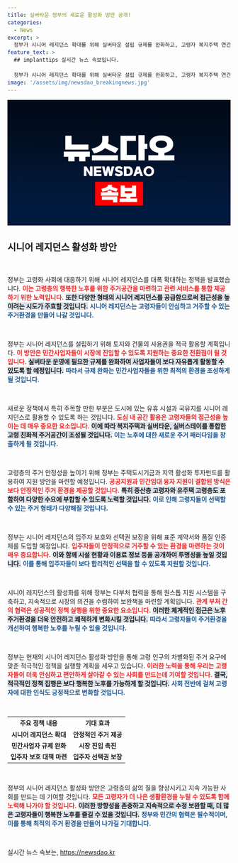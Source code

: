 ```yaml
---
title: 실버타운 정부의 새로운 활성화 방안 공개!
categories:
  - News
excerpt: >
  정부가 시니어 레지던스 확대를 위해 실버타운 설립 규제를 완화하고, 고령자 복지주택 연간 3000가구 공급을 추진한다. 도심 유휴시설 활용과 중산층 고령자 지원 강화로 건강하고 행복한 노후를 지원할 이번 방안에 관심이 집중된다!
feature_text: >
  ## implanttips 실시간 뉴스 속보입니다.

  정부가 시니어 레지던스 확대를 위해 실버타운 설립 규제를 완화하고, 고령자 복지주택 연간 3000가구 공급을 추진한다. 도심 유휴시설 활용과 중산층 고령자 지원 강화로 건강하고 행복한 노후를 지원할 이번 방안에 관심이 집중된다!
image: '/assets/img/newsdao_breakingnews.jpg'
---
```


<p><img src="/assets/img/newsdao_breakingnews.jpg" alt="implanttips 속보" /></p>

<h2 data-ke-size="size26">시니어 레지던스 활성화 방안</h2>

<p data-ke-size="size16">&nbsp;</p>

<p>정부는 고령화 사회에 대응하기 위해 시니어 레지던스를 대폭 확대하는 정책을 발표했습니다. <b><span style="color: #ee2323;">이는 고령층의 행복한 노후를 위한 주거공간을 마련하고 관련 서비스를 통합 제공하기 위한 노력입니다.</span></b> <b><span style="background-color: #21538527;">또한 다양한 형태의 시니어 레지던스를 공급함으로써 접근성을 높이려는 시도가 주효할 것입니다.</span></b> <b><span style="color: #1a5490;">시니어 레지던스는 고령자들이 안심하고 거주할 수 있는 주거환경을 만들어 나갈 것입니다.</span></b> </p>

<p data-ke-size="size16">&nbsp;</p>

<p>정부는 시니어 레지던스를 설립하기 위해 토지와 건물의 사용권을 적극 활용할 계획입니다. <b><span style="color: #ee2323;">이 방안은 민간사업자들이 시장에 진입할 수 있도록 지원하는 중요한 전환점이 될 것입니다.</span></b> <b><span style="background-color: #21538527;">실버타운 운영에 필요한 규제를 완화하여 사업자들이 보다 자유롭게 활동할 수 있도록 할 예정입니다.</span></b> <b><span style="color: #1a5490;">따라서 규제 완화는 민간사업자들을 위한 최적의 환경을 조성하게 될 것입니다.</span></b></p>

<p data-ke-size="size16">&nbsp;</p>

<p>새로운 정책에서 특히 주목할 만한 부분은 도시에 있는 유휴 시설과 국유지를 시니어 레지던스로 활용할 수 있도록 하는 것입니다. <b><span style="color: #ee2323;">도심 내 공간 활용은 고령자들의 접근성을 높이는 데 매우 중요한 요소입니다.</span></b> <b><span style="background-color: #21538527;">이에 따라 복지주택과 실버타운, 실버스테이를 통합한 고령 친화적 주거공간이 조성될 것입니다.</span></b> <b><span style="color: #1a5490;">이는 노후에 대한 새로운 주거 패러다임을 창출하게 될 것입니다.</span></b></p>

<p data-ke-size="size16">&nbsp;</p>

<p>고령층의 주거 안정성을 높이기 위해 정부는 주택도시기금과 지역 활성화 투자펀드를 활용하여 지원 방안을 마련할 예정입니다. <b><span style="color: #ee2323;">공공지원과 민간임대 융자 지원이 결합된 방식은 보다 안정적인 주거 환경을 제공할 것입니다.</span></b> <b><span style="background-color: #21538527;">특히 중산층 고령자와 유주택 고령층도 포함하여 다양한 수요에 부합할 수 있도록 노력할 것입니다.</span></b> <b><span style="color: #1a5490;">이로 인해 고령자들이 선택할 수 있는 주거 형태가 다양해질 것입니다.</span></b></p>

<p data-ke-size="size16">&nbsp;</p>

<p>정부는 시니어 레지던스의 입주자 보호와 선택권 보장을 위해 표준 계약서와 품질 인증제를 도입할 예정입니다. <b><span style="color: #ee2323;">입주자들이 안정적으로 거주할 수 있는 환경을 마련하는 것이 매우 중요합니다.</span></b> <b><span style="background-color: #21538527;">이와 함께 시설 현황과 이용료 정보 등을 공개하여 투명성을 높일 것입니다.</span></b> <b><span style="color: #1a5490;">이를 통해 입주자들이 보다 합리적인 선택을 할 수 있도록 지원할 것입니다.</span></b></p>

<p data-ke-size="size16">&nbsp;</p>

<p>시니어 레지던스의 활성화를 위해 정부는 다부처 협력을 통해 원스톱 지원 시스템을 구축하고, 지속적으로 시장의 의견을 수렴하여 보완책을 마련할 계획입니다. <b><span style="color: #ee2323;">관계 부처 간의 협력은 성공적인 정책 실행을 위한 중요한 요소입니다.</span></b> <b><span style="background-color: #21538527;">이러한 체계적인 접근은 노후 주거환경을 더욱 안전하고 쾌적하게 변화시킬 것입니다.</span></b> <b><span style="color: #1a5490;">따라서 고령자들이 주거환경을 개선하여 행복한 노후를 누릴 수 있을 것입니다.</span></b></p>

<p data-ke-size="size16">&nbsp;</p>

<p>정부는 현재의 시니어 레지던스 활성화 방안을 통해 고령 인구의 차별화된 주거 요구에 맞춘 적극적인 정책을 실행할 계획을 세우고 있습니다. <b><span style="color: #ee2323;">이러한 노력을 통해 우리는 고령자들이 더욱 안심하고 편안하게 살아갈 수 있는 사회를 만드는데 기여할 것입니다.</span></b> <b><span style="background-color: #21538527;">결국, 적극적인 정책 집행은 보다 행복한 노후를 가능하게 할 것입니다.</span></b> <b><span style="color: #1a5490;">사회 전반에 걸쳐 고령자에 대한 인식도 긍정적으로 변화할 것입니다.</span></b></p>

<p data-ke-size="size16">&nbsp;</p>

<table style="width: 100%; border-collapse: collapse;">
  <tr>
    <th style="text-align: center; height: 17px;"><b>주요 정책 내용</b></th>
    <th style="text-align: center; height: 17px;"><b>기대 효과</b></th>
  </tr>
  <tr>
    <td style="text-align: center; height: 17px;"><b>시니어 레지던스 확대</b></td>
    <td style="text-align: center; height: 17px;"><b>안정적인 주거 제공</b></td>
  </tr>
  <tr>
    <td style="text-align: center; height: 17px;"><b>민간사업자 규제 완화</b></td>
    <td style="text-align: center; height: 17px;"><b>시장 진입 촉진</b></td>
  </tr>
  <tr>
    <td style="text-align: center; height: 17px;"><b>입주자 보호 대책 마련</b></td>
    <td style="text-align: center; height: 17px;"><b>입주자 선택권 보장</b></td>
  </tr>
</table>

<p data-ke-size="size16">&nbsp;</p>

<p>정부의 시니어 레지던스 활성화 방안은 고령층의 삶의 질을 향상시키고 지속 가능한 사회를 만드는 데 기여할 것입니다. <b><span style="color: #ee2323;">모든 고령자가 더 나은 생활환경을 누릴 수 있도록 함께 노력해 나가야 할 것입니다.</span></b> <b><span style="background-color: #21538527;">이러한 방향성을 존중하고 지속적으로 수정 보완할 때, 더 많은 고령자들이 행복한 노후를 즐길 수 있을 것입니다.</span></b> <b><span style="color: #1a5490;">정부와 민간의 협력은 필수적이며, 이를 통해 최적의 주거 환경을 만들어 나가길 기대합니다.</span></b></p>

<p data-ke-size="size16">&nbsp;</p>
실시간 뉴스 속보는, <a href="https://newsdao.kr" rel="dofollow">https://newsdao.kr</a>


